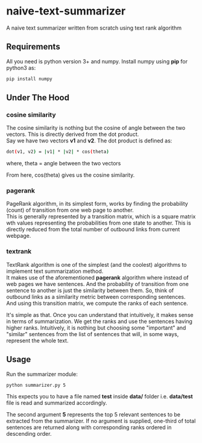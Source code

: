 # naive-text-summarizer
A naive text summarizer written from scratch using text rank algorithm

## Requirements
All you need is python version 3+ and numpy. Install numpy using **pip** for python3 as:
```bash
pip install numpy
```



## Under The Hood

### cosine similarity
The cosine similarity is nothing but the cosine of angle between the two vectors. 
This is directly derived from the dot product.  
Say we have two vectors **v1** and **v2**. The dot product is defined as:

```bash
dot(v1, v2) = |v1| * |v2| * cos(theta)
```

where,
theta = angle between the two vectors

From here, cos(theta) gives us the cosine similarity. 


### pagerank
PageRank algorithm, in its simplest form, works by finding the probability (count) of transition from one web page to another.  
This is generally represented by a transition matrix, which is a square matrix wth values representing the probabilities from 
one state to another. This is directly reduced from the total number of outbound links from current webpage.

### textrank
TextRank algorithm is one of the simplest (and the coolest) algorithms to implement text summarization method.  
It makes use of the aforementioned **pagerank** algorithm where instead of web pages we have sentences. 
And the probability of transition from one sentence to another is just the similarity between them. 
So, think of outbound links as a similarity metric between corresponding sentences. 
And using this transition matrix, we compute the ranks of each sentence.

It's simple as that. Once you can understand that intuitively, it makes sense in terms of summarization. 
We get the ranks and use the sentences having higher ranks.
Intuitively, it is nothing but choosing some "important" and "similar" sentences from the list of sentences that will, in some ways, 
represent the whole text.

## Usage
Run the summarizer module:  

```bash
python summarizer.py 5
```

This expects you to have a file named **test** inside **data/** folder i.e. **data/test** file is read and summarized accordingly.  

The second argument **5** represents the top 5 relevant sentences to be extracted from the summarizer. If no argument is supplied, 
one-third of total sentences are returned along with corresponding ranks ordered in descending order.
